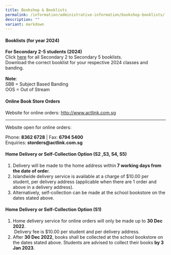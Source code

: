 ```yaml
---
title: Bookshop & Booklists
permalink: /information/administrative-information/bookshop-booklists/
description: ""
variant: markdown
---
```

<h4><strong>Booklists (for year 2024)</strong></h4>
<p><strong>For Secondary 2-5 students (2024)</strong><br>Click&nbsp;<a rel="noopener" href="https://drive.google.com/drive/folders/1g_adlNxgNLqyTV-2Nl-Rv1A3z9npLSrL?usp=drive_link">here</a>&nbsp;for all Secondary 2 to Secondary 5 booklists.<br>Download the correct booklist for your respective 2024 classes and banding.<br><br><strong>Note</strong>:<br>SBB = Subject Based Banding<br>OOS = Out of Stream</p>
<h4><strong>Online Book Store Orders</strong></h4>
<p>Website for online orders:&nbsp;<a rel="noopener" href="http://www.actlink.com.sg/">http://www.actlink.com.sg</a></p>
<hr>
<p>Website open for online orders:</p>
<p>Phone:&nbsp;<strong>8362 6728</strong>&nbsp;| Fax:&nbsp;<strong>6794 5400<br></strong>Enquiries:&nbsp;<strong>storders@actlink.com.sg</strong></p>
<h4><strong>Home Delivery or Self-Collection Option (S2 ,S3, S4, S5)</strong></h4>
<ol>
<li>Delivery will be made to the home address within<strong>&nbsp;7 working days from the date of orde</strong>r.</li>
<li>Islandwide delivery service is available at a charge of $10.00 per student, per delivery address (applicable when there are 1 order and above in a delivery address).</li>
<li>Alternatively, self-collection can be made at the school bookstore on the dates stated above.</li>
</ol>
<h4><strong>Home Delivery or Self-Collection Option (S1)</strong></h4>
<ol>
<li>Home delivery service for online orders will only be made up to&nbsp;<strong>30 Dec 2022</strong>.<br>&nbsp;Delivery fee is $10.00 per student and per delivery address.</li>
<li>After&nbsp;<strong>30 Dec 2022</strong>, books shall be collected at the school bookstore on the dates stated above. Students are advised to collect their books&nbsp;<strong>by 3 Jan 2023</strong>.</li>
</ol>